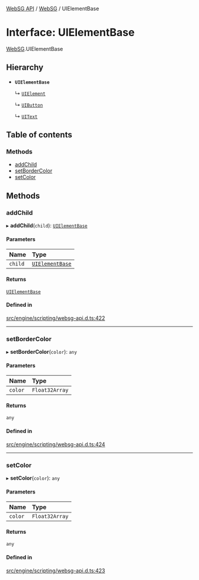 [WebSG API](../README.md) / [WebSG](../modules/WebSG.md) / UIElementBase

# Interface: UIElementBase

[WebSG](../modules/WebSG.md).UIElementBase

## Hierarchy

- **`UIElementBase`**

  ↳ [`UIElement`](../classes/WebSG.UIElement.md)

  ↳ [`UIButton`](../classes/WebSG.UIButton.md)

  ↳ [`UIText`](../classes/WebSG.UIText.md)

## Table of contents

### Methods

- [addChild](WebSG.UIElementBase.md#addchild)
- [setBorderColor](WebSG.UIElementBase.md#setbordercolor)
- [setColor](WebSG.UIElementBase.md#setcolor)

## Methods

### addChild

▸ **addChild**(`child`): [`UIElementBase`](WebSG.UIElementBase.md)

#### Parameters

| Name | Type |
| :------ | :------ |
| `child` | [`UIElementBase`](WebSG.UIElementBase.md) |

#### Returns

[`UIElementBase`](WebSG.UIElementBase.md)

#### Defined in

[src/engine/scripting/websg-api.d.ts:422](https://github.com/thirdroom/thirdroom/blob/972fa72b/src/engine/scripting/websg-api.d.ts#L422)

___

### setBorderColor

▸ **setBorderColor**(`color`): `any`

#### Parameters

| Name | Type |
| :------ | :------ |
| `color` | `Float32Array` |

#### Returns

`any`

#### Defined in

[src/engine/scripting/websg-api.d.ts:424](https://github.com/thirdroom/thirdroom/blob/972fa72b/src/engine/scripting/websg-api.d.ts#L424)

___

### setColor

▸ **setColor**(`color`): `any`

#### Parameters

| Name | Type |
| :------ | :------ |
| `color` | `Float32Array` |

#### Returns

`any`

#### Defined in

[src/engine/scripting/websg-api.d.ts:423](https://github.com/thirdroom/thirdroom/blob/972fa72b/src/engine/scripting/websg-api.d.ts#L423)

